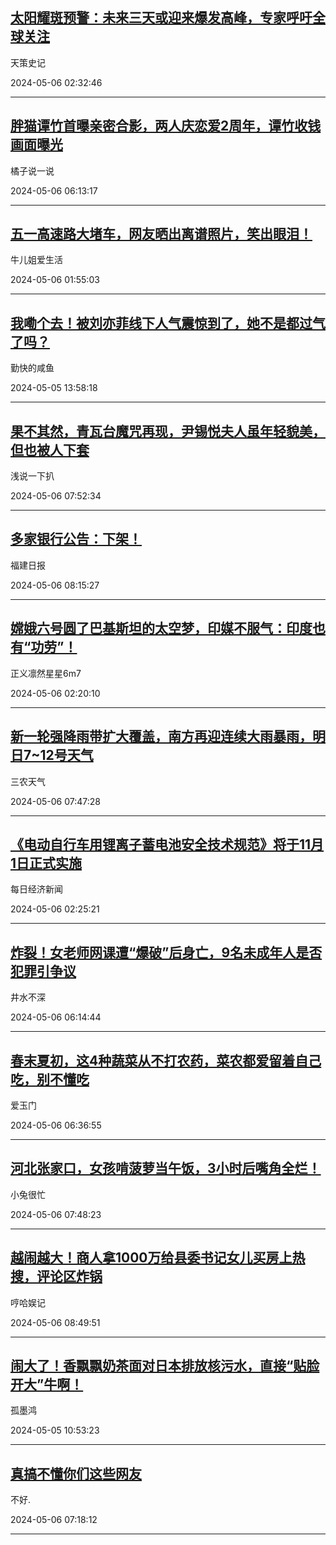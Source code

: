 ## [太阳耀斑预警：未来三天或迎来爆发高峰，专家呼吁全球关注](https://toutiao.com/group/7365708966594265663/)

天策史记

2024-05-06 02:32:46

---
## [胖猫谭竹首曝亲密合影，两人庆恋爱2周年，谭竹收钱画面曝光](https://toutiao.com/group/7365757721502597647/)

橘子说一说

2024-05-06 06:13:17

---
## [五一高速路大堵车，网友晒出离谱照片，笑出眼泪！](https://toutiao.com/group/7365699241865462307/)

牛儿姐爱生活

2024-05-06 01:55:03

---
## [我嘞个去！被刘亦菲线下人气震惊到了，她不是都过气了吗？](https://toutiao.com/group/7365505148749120063/)

勤快的咸鱼

2024-05-05 13:58:18

---
## [果不其然，青瓦台魔咒再现，尹锡悦夫人虽年轻貌美，但也被人下套](https://toutiao.com/group/7365783624698020367/)

浅说一下扒

2024-05-06 07:52:34

---
## [多家银行公告：下架！](https://toutiao.com/group/7365797260434702882/)

福建日报

2024-05-06 08:15:27

---
## [嫦娥六号圆了巴基斯坦的太空梦，印媒不服气：印度也有“功劳”！](https://toutiao.com/group/7365705241263735315/)

正义凛然星星6m7

2024-05-06 02:20:10

---
## [新一轮强降雨带扩大覆盖，南方再迎连续大雨暴雨，明日7~12号天气](https://toutiao.com/group/7365478011111834150/)

三农天气

2024-05-06 07:47:28

---
## [《电动自行车用锂离子蓄电池安全技术规范》将于11月1日正式实施](http://www.nbd.com.cn/rss/jinri_toutiao/articles/3375884.html)

每日经济新闻

2024-05-06 02:25:21

---
## [炸裂！女老师网课遭“爆破”后身亡，9名未成年人是否犯罪引争议](https://toutiao.com/group/7365758815775769142/)

井水不深

2024-05-06 06:14:44

---
## [春末夏初，这4种蔬菜从不打农药，菜农都爱留着自己吃，别不懂吃](https://toutiao.com/group/7365771866008551999/)

爱玉门

2024-05-06 06:36:55

---
## [河北张家口，女孩啃菠萝当午饭，3小时后嘴角全烂！](https://toutiao.com/group/7365790297978077707/)

小兔很忙

2024-05-06 07:48:23

---
## [越闹越大！商人拿1000万给县委书记女儿买房上热搜，评论区炸锅](https://toutiao.com/group/7365805035030053395/)

哼哈娱记

2024-05-06 08:49:51

---
## [闹大了！香飘飘奶茶面对日本排放核污水，直接“贴脸开大”牛啊！](https://toutiao.com/group/7365466868506804746/)

孤墨鸿

2024-05-05 10:53:23

---
## [真搞不懂你们这些网友](https://toutiao.com/group/7365772888521081396/)

不好.

2024-05-06 07:18:12

---
